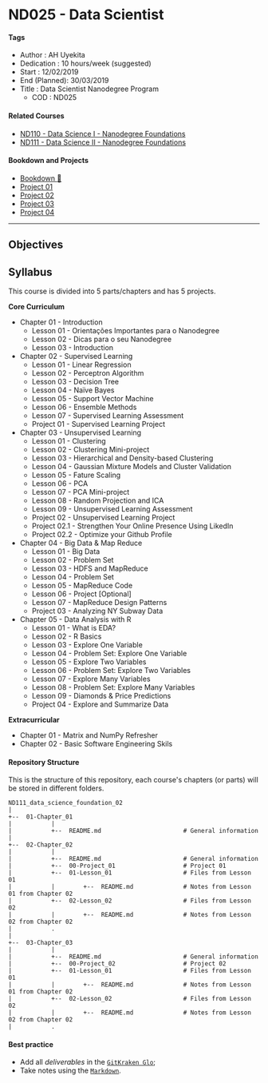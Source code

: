 # ND025 - Data Scientist

#### Tags
* Author       : AH Uyekita
* Dedication   : 10 hours/week (suggested)
* Start        : 12/02/2019
* End (Planned): 30/03/2019
* Title        : Data Scientist Nanodegree Program
    * COD      : ND025

#### Related Courses

* [ND110 - Data Science I - Nanodegree Foundations][nd110]
* [ND111 - Data Science II - Nanodegree Foundations][nd111]

[nd110]: https://github.com/AndersonUyekita/ND110_data_science_foundations_01
[nd111]: https://github.com/AndersonUyekita/ND110_data_science_foundations_02

#### Bookdown and Projects

* [Bookdown :book: ][nd025_bookdown]
* [Project 01][project_01_url]
* [Project 02][project_02_url]
* [Project 03][project_03_url]
* [Project 04][project_04_url]


[nd025_bookdown]: #
[project_01_url]: https://mybinder.org/v2/gh/AndersonUyekita/ND025-br_data_scientist/master?filepath=02-Chapter02/00-Project_01/finding_donors_v2.ipynb
[project_02_url]: #
[project_03_url]: #
[project_04_url]: #


********************************************************************************

## Objectives



## Syllabus

This course is divided into 5 parts/chapters and has 5 projects.

**Core Curriculum**

* Chapter 01 - Introduction
    * Lesson 01 - Orientações Importantes para o Nanodegree
    * Lesson 02 - Dicas para o seu Nanodegree
    * Lesson 03 - Introduction
* Chapter 02 - Supervised Learning
    * Lesson 01 - Linear Regression
    * Lesson 02 - Perceptron Algorithm
    * Lesson 03 - Decision Tree
    * Lesson 04 - Naïve Bayes
    * Lesson 05 - Support Vector Machine
    * Lesson 06 - Ensemble Methods
    * Lesson 07 - Supervised Learning Assessment
    * Project 01 - Supervised Learning Project
* Chapter 03 - Unsupervised Learning
    * Lesson 01 - Clustering
    * Lesson 02 - Clustering Mini-project
    * Lesson 03 - Hierarchical and Density-based Clustering
    * Lesson 04 - Gaussian Mixture Models and Cluster Validation
    * Lesson 05 - Fature Scaling
    * Lesson 06 - PCA
    * Lesson 07 - PCA Mini-project
    * Lesson 08 - Random Projection and ICA
    * Lesson 09 - Unsupervised Learning Assessment
    * Project 02 - Unsupervised Learning Project
    * Project 02.1 - Strengthen Your Online Presence Using LikedIn
    * Project 02.2 - Optimize your Github Profile
* Chapter 04 - Big Data & Map Reduce
    * Lesson 01 - Big Data
    * Lesson 02 - Problem Set
    * Lesson 03 - HDFS and MapReduce
    * Lesson 04 - Problem Set
    * Lesson 05 - MapReduce Code
    * Lesson 06 - Project [Optional]
    * Lesson 07 - MapReduce Design Patterns
    * Project 03 - Analyzing NY Subway Data
* Chapter 05 - Data Analysis with R
    * Lesson 01 - What is EDA?
    * Lesson 02 - R Basics
    * Lesson 03 - Explore One Variable
    * Lesson 04 - Problem Set: Explore One Variable
    * Lesson 05 - Explore Two Variables
    * Lesson 06 - Problem Set: Explore Two Variables
    * Lesson 07 - Explore Many Variables
    * Lesson 08 - Problem Set: Explore Many Variables
    * Lesson 09 - Diamonds & Price Predictions
    * Project 04 - Explore and Summarize Data

**Extracurricular**

* Chapter 01 - Matrix and NumPy Refresher
* Chapter 02 - Basic Software Engineering Skils

#### Repository Structure

This is the structure of this repository, each course's chapters (or parts) will be stored in different folders.

```
ND111_data_science_foundation_02
|
+--  01-Chapter_01
|           |
|           +--  README.md                       # General information
|
+--  02-Chapter_02
|           |
|           +--  README.md                       # General information
|           +--  00-Project_01                   # Project 01
|           +--  01-Lesson_01                    # Files from Lesson 01
|           |        +--  README.md              # Notes from Lesson 01 from Chapter 02
|           +--  02-Lesson_02                    # Files from Lesson 02
|           |        +--  README.md              # Notes from Lesson 02 from Chapter 02
|           .
|
+--  03-Chapter_03
|           |
|           +--  README.md                       # General information
|           +--  00-Project_02                   # Project 02
|           +--  01-Lesson_01                    # Files from Lesson 01
|           |        +--  README.md              # Notes from Lesson 01 from Chapter 02
|           +--  02-Lesson_02                    # Files from Lesson 02
|           |        +--  README.md              # Notes from Lesson 02 from Chapter 02
|           .
```

#### Best practice

* Add all _deliverables_ in the [`GitKraken Glo`][bp_1];
* Take notes using the [`Markdown`][bp_2].

[bp_1]: https://www.gitkraken.com/invite/5Ua2spL4
[bp_2]: https://github.com/adam-p/markdown-here/wiki/Markdown-Cheatsheet
